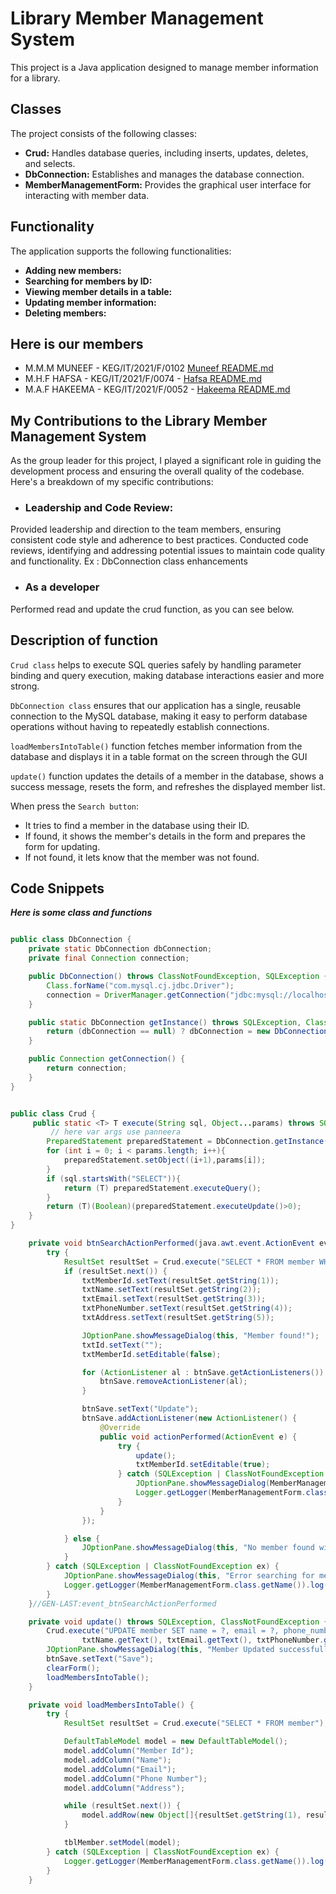 # Library Member Management System

This project is a Java application designed to manage member information for a library.


## Classes

The project consists of the following classes:

* **Crud:** Handles database queries, including inserts, updates, deletes, and selects.
* **DbConnection:** Establishes and manages the database connection.
* **MemberManagementForm:** Provides the graphical user interface for interacting with member data.


## Functionality

The application supports the following functionalities:

* **Adding new members:**
* **Searching for members by ID:**
* **Viewing member details in a table:**
* **Updating member information:**
* **Deleting members:**


## Here is our members
* M.M.M MUNEEF - KEG/IT/2021/F/0102 [Muneef README.md](https://github.com/muneef-dev/lms.git)
* M.H.F HAFSA - KEG/IT/2021/F/0074 - [Hafsa README.md](https://github.com/fathimahafsa21/LMS.git)
* M.A.F HAKEEMA - KEG/IT/2021/F/0052 - [Hakeema README.md](https://github.com/fathimahakeema/LMS.git)



## My Contributions to the Library Member Management System
As the group leader for this project, I played a significant role in guiding the development process and ensuring the overall quality of the codebase. Here's a breakdown of my specific contributions:


* ### Leadership and Code Review:
Provided leadership and direction to the team members, ensuring consistent code style and adherence to best practices.
Conducted code reviews, identifying and addressing potential issues to maintain code quality and functionality.
 Ex : DbConnection class enhancements


* ### As a developer
Performed read and update the crud function, as you can see below.


## Description of function

`Crud class` helps to execute SQL queries safely by handling parameter binding and query execution, making database interactions easier and more strong.

`DbConnection class` ensures that our application has a single, reusable connection to the MySQL database, making it easy to perform database operations without having to repeatedly establish connections.

`loadMembersIntoTable()` function fetches member information from the database and displays it in a table format on the screen through the GUI

`update()` function updates the details of a member in the database, shows a success message, resets the form, and refreshes the displayed member list.

When press the `Search button`:

* It tries to find a member in the database using their ID.
* If found, it shows the member's details in the form and prepares the form for updating.
* If not found, it lets know that the member was not found.



## Code Snippets

***Here is some class and functions***
```java

public class DbConnection {
    private static DbConnection dbConnection;
    private final Connection connection;

    public DbConnection() throws ClassNotFoundException, SQLException {
        Class.forName("com.mysql.cj.jdbc.Driver");
        connection = DriverManager.getConnection("jdbc:mysql://localhost:3306/library","root","1234");
    }

    public static DbConnection getInstance() throws SQLException, ClassNotFoundException {
        return (dbConnection == null) ? dbConnection = new DbConnection() : dbConnection;
    }

    public Connection getConnection() {
        return connection;
    }
}


public class Crud {
     public static <T> T execute(String sql, Object...params) throws SQLException, ClassNotFoundException {
         // here var args use panneera
        PreparedStatement preparedStatement = DbConnection.getInstance().getConnection().prepareStatement(sql);
        for (int i = 0; i < params.length; i++){
            preparedStatement.setObject((i+1),params[i]);
        }
        if (sql.startsWith("SELECT")){
            return (T) preparedStatement.executeQuery();
        }
        return (T)(Boolean)(preparedStatement.executeUpdate()>0);
    }
}

    private void btnSearchActionPerformed(java.awt.event.ActionEvent evt) {//GEN-FIRST:event_btnSearchActionPerformed
        try {
            ResultSet resultSet = Crud.execute("SELECT * FROM member WHERE member_id=?", txtId.getText());
            if (resultSet.next()) {
                txtMemberId.setText(resultSet.getString(1));
                txtName.setText(resultSet.getString(2));
                txtEmail.setText(resultSet.getString(3));
                txtPhoneNumber.setText(resultSet.getString(4));
                txtAddress.setText(resultSet.getString(5));

                JOptionPane.showMessageDialog(this, "Member found!");
                txtId.setText("");
                txtMemberId.setEditable(false);

                for (ActionListener al : btnSave.getActionListeners()) {
                    btnSave.removeActionListener(al);
                }

                btnSave.setText("Update");
                btnSave.addActionListener(new ActionListener() {
                    @Override
                    public void actionPerformed(ActionEvent e) {
                        try {
                            update();
                            txtMemberId.setEditable(true);
                        } catch (SQLException | ClassNotFoundException ex) {
                            JOptionPane.showMessageDialog(MemberManagementForm.this, "Error updating member. Please try again.", "Error", JOptionPane.ERROR_MESSAGE);
                            Logger.getLogger(MemberManagementForm.class.getName()).log(Level.SEVERE, null, ex);
                        }
                    }
                });

            } else {
                JOptionPane.showMessageDialog(this, "No member found with the given ID.", "Not Found", JOptionPane.INFORMATION_MESSAGE);
            }
        } catch (SQLException | ClassNotFoundException ex) {
            JOptionPane.showMessageDialog(this, "Error searching for member. Please try again.", "Error", JOptionPane.ERROR_MESSAGE);
            Logger.getLogger(MemberManagementForm.class.getName()).log(Level.SEVERE, null, ex);
        }
    }//GEN-LAST:event_btnSearchActionPerformed

    private void update() throws SQLException, ClassNotFoundException {
        Crud.execute("UPDATE member SET name = ?, email = ?, phone_number = ?, address = ? WHERE member_id = ?",
                txtName.getText(), txtEmail.getText(), txtPhoneNumber.getText(), txtAddress.getText(), txtMemberId.getText());
        JOptionPane.showMessageDialog(this, "Member Updated successfully!");
        btnSave.setText("Save");
        clearForm();
        loadMembersIntoTable();
    }

    private void loadMembersIntoTable() {
        try {
            ResultSet resultSet = Crud.execute("SELECT * FROM member");

            DefaultTableModel model = new DefaultTableModel();
            model.addColumn("Member Id");
            model.addColumn("Name");
            model.addColumn("Email");
            model.addColumn("Phone Number");
            model.addColumn("Address");

            while (resultSet.next()) {
                model.addRow(new Object[]{resultSet.getString(1), resultSet.getString(2), resultSet.getString(3), resultSet.getString(4), resultSet.getString(5)});
            }

            tblMember.setModel(model);
        } catch (SQLException | ClassNotFoundException ex) {
            Logger.getLogger(MemberManagementForm.class.getName()).log(Level.SEVERE, null, ex);
        }
    }


